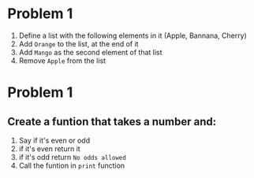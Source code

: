 # Problem 1
  1. Define a list with the following elements in it (Apple, Bannana, Cherry)
  2. Add `Orange` to the list, at the end of it
  3. Add `Mango` as the second element of that list
  4. Remove `Apple` from the list

# Problem 1
## Create a funtion that takes a number and:
  1. Say if it's even or odd
  2. if it's even return it
  3. if it's odd return `No odds allowed`
  4. Call the funtion in `print` function
